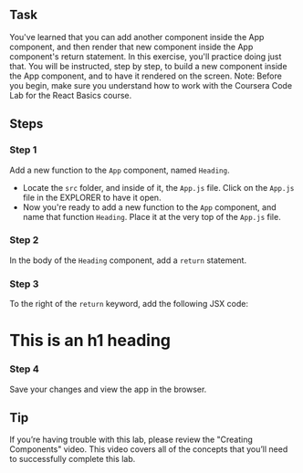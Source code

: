 ## Task

You've learned that you can add another component inside the App component, and then render that new component inside the App component's return statement.
In this exercise, you'll practice doing just that. You will be instructed, step by step, to build a new component inside the App component, and to have it rendered on the screen.
Note: Before you begin, make sure you understand how to work with the Coursera Code Lab for the React Basics course.

## Steps

### **Step 1**

Add a new function to the `App` component, named `Heading`.

- Locate the `src` folder, and inside of it, the `App.js` file. Click on the `App.js` file in the EXPLORER to have it open.
- Now you're ready to add a new function to the `App` component, and name that function `Heading`. Place it at the very top of the `App.js` file.

### **Step 2**

In the body of the `Heading` component, add a `return` statement.

### **Step 3**

To the right of the `return` keyword, add the following JSX code: <h1>This is an h1 heading</h1>

### **Step 4**

Save your changes and view the app in the browser.

## **Tip**

If you’re having trouble with this lab, please review the "Creating Components" video. This video covers all of the concepts that you’ll need to successfully complete this lab.
